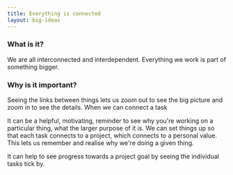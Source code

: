 ```yaml
---
title: Everything is connected
layout: big-ideas
---
```


### What is it?

We are all interconnected and interdependent. Everything we work is part of something bigger.

### Why is it important?

Seeing the links between things lets us zoom out to see the big picture and zoom in to see the details. When we can connect a task 

It can be a helpful, motivating, reminder to see why you're working on a particular thing, what the larger purpose of it is. We can set things up so that each task connects to a project, which connects to a personal value. This lets us remember and realise why we're doing a given thing.

It can help to see progress towards a project goal by seeing the individual tasks tick by.
